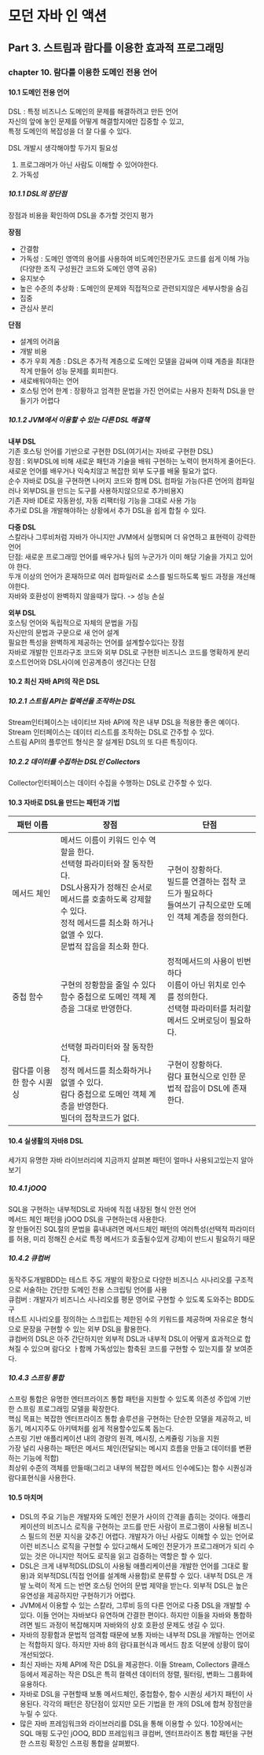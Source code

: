 # 모던 자바 인 액션

## Part 3. 스트림과 람다를 이용한 효과적 프로그래밍
### chapter 10. 람다를 이용한 도메인 전용 언어
#### 10.1 도메인 전용 언어
DSL : 특정 비즈니스 도메인의 문제를 해결하려고 만든 언어  
자신의 앞에 놓인 문제를 어떻게 해결할지에만 집중할 수 있고,  
특정 도메인의 복잡성을 더 잘 다룰 수 있다.  

DSL 개발시 생각해야할 두가지 필요성  
1. 프로그래머가 아닌 사람도 이해할 수 있어야한다.  
2. 가독성

##### 10.1.1 DSL의 장단점
장점과 비용을 확인하여 DSL을 추가할 것인지 평가  

**장점**  
- 간결함  
- 가독성 : 도메인 영역의 용어를 사용하여 비도메인전문가도 코드를 쉽게 이해 가능(다양한 조직 구성원간 코드와 도메인 영역 공유)  
- 유지보수  
- 높은 수준의 추상화 : 도메인의 문제와 직접적으로 관련되지않은 세부사항을 숨김  
- 집중  
- 관심사 분리  

**단점**  
- 설계의 어려움  
- 개발 비용  
- 추가 우회 계층 : DSL은 추가적 계층으로 도메인 모델을 감싸며 이때 계층을 최대한 작게 만들어 성능 문제를 회피한다.  
- 새로배워야하는 언어  
- 호스팅 언어 한계 : 장황하고 엄격한 문법을 가진 언어로는 사용자 친화적 DSL을 만들기가 어렵다  

##### 10.1.2 JVM에서 이용할 수 있는 다른 DSL 해결책
**내부 DSL**  
기존 호스팅 언어를 기반으로 구현한 DSL(여기서는 자바로 구현한 DSL)  
장점 : 외부DSL에 비해 새로운 패턴과 기술을 배워 구현하는 노력이 현저하게 줄어든다.  
새로운 언어를 배우거나 익숙치않고 복잡한 외부 도구를 배울 필요가 없다.  
순수 자바로 DSL을 구현하면 나머지 코드와 함께 DSL 컴파일 가능(다른 언어의 컴파일러나 외부DSL을 만드는 도구를 사용하지않으므로 추가비용X)  
기존 자바 IDE로 자동완성, 자동 리팩터링 기능을 그대로 사용 가능  
추가로 DSL을 개발해야하는 상황에서 추가 DSL을 쉽게 합칠 수 있다.  

**다중 DSL**  
스칼라나 그루비처럼 자바가 아니지만 JVM에서 실행되며 더 유연하고 표현력이 강력한 언어  
단점: 새로운 프로그래밍 언어를 배우거나 팀의 누군가가 이미 해당 기술을 가지고 있어야 한다.  
두개 이상의 언어가 혼재하므로 여러 컴파일러로 소스를 빌드하도록 빌드 과정을 개선해야한다.  
자바와 호환성이 완벽하지 않을때가 많다. -> 성능 손실  

**외부 DSL**  
호스팅 언어와 독립적으로 자체의 문법을 가짐  
자신만의 문법과 구문으로 새 언어 설계  
필요한 특성을 완벽하게 제공하는 언어를 설계할수있다는 장점  
자바로 개발한 인프라구조 코드와 외부 DSL로 구현한 비즈니스 코드를 명확하게 분리  
호스트언어와 DSL사이에 인공계층이 생긴다는 단점  

#### 10.2 최신 자바 API의 작은 DSL
##### 10.2.1 스트림 API는 컬렉션을 조작하는 DSL
Stream인터페이스는 네이티브 자바 API에 작은 내부 DSL을 적용한 좋은 예이다.  
Stream 인터페이스는 데이터 리스트를 조작하는 DSL로 간주할 수 있다.  
스트림 API의 플루언트 형식은 잘 설계된 DSL의 또 다른 특징이다.

##### 10.2.2 데이터를 수집하는 DSL인 Collectors
Collector인터페이스는 데이터 수집을 수행하는 DSL로 간주할 수 있다.  

#### 10.3 자바로 DSL을 만드는 패턴과 기법
| 패턴 이름                 |  장점 | 단점  |
|--------------------------|---|---|
| 메서드 체인               | 메서드 이름이 키워드 인수 역할을 한다.<br> 선택형 파라미터와 잘 동작한다.<br> DSL사용자가 정해진 순서로 메서드를 호출하도록 강제할 수 있다. <br> 정적 메서드를 최소화 하거나 없앨 수 있다.<br> 문법적 잡음을 최소화 한다. | 구현이 장황하다. <br>  빌드를 연결하는 접착 코드가 필요하다 <br>  들여쓰기 규칙으로만 도메인 객체 계층을 정의한다.  |
| 중첩 함수                 |  구현의 장황함을 줄일 수 있다<br> 함수 중첩으로 도메인 객체 계층을 그대로 반영한다. | 정적메서드의 사용이 빈번하다<br>  이름이 아닌 위치로 인수를 정의한다. <br>  선택형 파라미터를 처리할 메서드 오버로딩이 필요하다.  |
| 람다를 이용한 함수 시퀀싱  |  선택형 파라미터와 잘 동작한다. <br>  정적 메서드를 최소화하거나 없앨 수 있다.<br> 람다 중첩으로 도메인 객체 계층을 반영한다.<br> 빌더의 접착코드가 없다. | 구현이 장황하다.<br> 람다 표현식으로 인한 문법적 잡음이 DSL에 존재한다.  |

#### 10.4 실생활의 자바8 DSL
세가지 유명한 자바 라이브러리에 지금까지 살펴본 패턴이 얼마나 사용되고있는지 알아보기  
##### 10.4.1 jOOQ
SQL을 구현하는 내부적DSL로 자바에 직접 내장된 형식 안전 언어  
메서드 체인 패턴을 jOOQ DSL을 구현하는데 사용한다.  
잘 만들어진 SQL절의 문법을 흉내내려면 메서드체인 패턴의 여러특성(선택적 파라미터를 허용, 미리 정해진 순서로 특정 메서드가 호출될수있게 강제)이 반드시 필요하기 때문  

##### 10.4.2 큐컴버
동작주도개발BDD는 테스트 주도 개발의 확장으로 다양한 비즈니스 시나리오를 구조적으로 서술하는 간단한 도메인 전용 스크립팅 언어를 사용  
큐컴버 : 개발자가 비즈니스 시나리오를 평문 영어로 구현할 수 있도록 도와주는 BDD도구  
테스트 시나리오를 정의하는 스크립트는 제한된 수의 키워드를 제공하며 자유로운 형식으로 문장을 구현할 수 있는 외부 DSL을 활용한다.  
큐컴버의 DSL은 아주 간단하지만 외부적 DSL과 내부적 DSL이 어떻게 효과적으로 합쳐질 수 있으며 람다오 ㅏ함께 가독성있는 함축된 코드를 구현할 수 있는지를 잘 보여준다.  

##### 10.4.3 스프링 통합
스프링 통합은 유명한 엔터프라이즈 통합 패턴을 지원할 수 있도록 의존성 주입에 기반한 스프링 프로그래밍 모델을 확장한다.  
핵심 목표는 복잡한 엔터프라이즈 통합 솔루션을 구현하는 단순한 모델을 제공하고, 비동기, 메시지주도 아키텍처를 쉽게 적용할수있도록 돕는다.  
스프링 기반 애플리케이션 내의 경량의 원격, 메시징, 스케쥴링 기능을 지원  
가장 널리 사용하는 패턴은 메서드 체인(전달되는 메시지 흐름을 만들고 데이터를 변환하는 기능에 적합)  
최상위 수준의 객체를 만들때(그리고 내부의 복잡한 메서드 인수에도)는 함수 시퀀싱과 람다표현식을 사용한다.

#### 10.5 마치며
- DSL의 주요 기능은 개발자와 도메인 전문가 사이의 간격을 좁히는 것이다. 애플리케이션의 비즈니스 로직을 구현하는 코드를 만든 사람이 프로그램이 사용될 비즈니스 필드의 전문 지식을 갖추긴 어렵다. 개발자가 아닌 사람도 이해할 수 있는 언어로 이런 비즈니스 로직을 구현할 수 있다고해서 도메인 전문가가 프로그래머가 되리 수 있는 것은 아니지만 적어도 로직을 읽고 검증하는 역할은 할 수 있다.
- DSL은 크게 내부적DSL(DSL이 사용될 애플리케이션을 개발한 언어를 그대로 활용)과 외부적DSL(직접 언어를 설계해 사용함)로 분류할 수 있다. 내부적 DSL은 개발 노력이 적게 드는 반면 호스팅 언어의 문법 제약을 받는다. 외부적 DSL은 높은 유연성을 제공하지만 구현하기가 어렵다.
- JVM에서 이용할 수 있는 스칼라, 그루비 등의 다른 언어로 다중 DSL을 개발할 수 있다. 이들 언어는 자바보다 유연하며 간결한 편이다. 하지만 이들을 자바와 통합하려면 빌드 과정이 복잡해지며 자바와의 상호 호환성 문제도 생길 수 있다.
- 자바의 장황함과 문법적 엄격함 때문에 보통 자바는 내부적 DSL을 개발하는 언어로는 적합하지 않다. 하지만 자바 8의 람다표현식과 메서드 참조 덕분에 상황이 많이 개선되었다.
- 최신 자바는 자체 API에 작은 DSL을 제공한다. 이들 Stream, Collectors 클래스 등에서 제공하는 작은 DSL은 특히 컬렉션 데이터의 정렬, 필터링, 변화느 그룹화에 유용하다.
- 자바로 DSL을 구현할때 보통 메서드체인, 중첩함수, 함수 시퀀싱 세가지 패턴이 사용된다. 각각의 패턴은 장단점이 있지만 모든 기법을 한 개의 DSL에 합쳐 장점만을 누릴 수 있다.
- 많은 자바 프레임워크와 라이브러리를 DSL을 통해 이용할 수 있다. 10장에서는 SQL 매핑 도구인 jOOQ, BDD 프레임워크 큐컴버, 엔터프라이즈 통합 패턴을 구현한 스프링 확장인 스프링 통합을 살펴봤다.